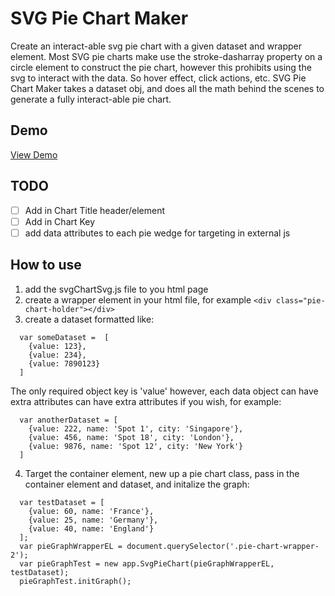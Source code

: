 # SVG Pie Chart Maker
Create an interact-able svg pie chart with a given dataset and wrapper element.
Most SVG pie charts make use the stroke-dasharray property on a circle element to construct the pie chart, however this prohibits using the svg to interact with the data. So hover effect, click actions, etc. SVG Pie Chart Maker takes a dataset obj, and does all the math behind the scenes to generate a fully interact-able pie chart.

## Demo
[View Demo](https://zwelden.github.io/svg-pie-chart-maker/)

## TODO
- [ ] Add in Chart Title header/element
- [ ] Add in Chart Key
- [ ] add data attributes to each pie wedge for targeting in external js

## How to use
1. add the svgChartSvg.js file to you html page
2. create a wrapper element in your html file, for example `<div class="pie-chart-holder"></div>`
3. create a dataset formatted like:
  ```
    var someDataset =  [
      {value: 123},
      {value: 234},
      {value: 7890123}
    ]
  ```
  The only required object key is 'value' however, each data object can have extra attributes can have extra attributes if you wish, for example:
  ```
    var anotherDataset = [
      {value: 222, name: 'Spot 1', city: 'Singapore'},
      {value: 456, name: 'Spot 18', city: 'London'},
      {value: 9876, name: 'Spot 12', city: 'New York'}
    ]
  ```
  4. Target the container element, new up a pie chart class, pass in the container element and dataset, and initalize the graph:
  ```
    var testDataset = [
      {value: 60, name: 'France'},
      {value: 25, name: 'Germany'},
      {value: 40, name: 'England'}
    ];
    var pieGraphWrapperEL = document.querySelector('.pie-chart-wrapper-2');
    var pieGraphTest = new app.SvgPieChart(pieGraphWrapperEL, testDataset);
    pieGraphTest.initGraph();
  ```

